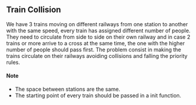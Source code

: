 ## Train Collision
We have 3 trains moving on different railways from one station to another with the same speed, every train has assigned different number of people. They need to circulate from side to side on their own railway and in case 2 trains or more arrive to a cross at the same time, the one with the higher number of people should pass first. The problem consist in making the trains circulate on their railways avoiding collisions and falling the priority rules.

#### Note
* The space between stations are the same.
* The starting point of every train should be passed in a init function.
